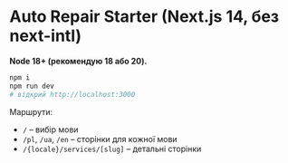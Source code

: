 # Auto Repair Starter (Next.js 14, без next-intl)

**Node 18+ (рекомендую 18 або 20).**

```bash
npm i
npm run dev
# відкрий http://localhost:3000
```

Маршрути:
- `/` – вибір мови
- `/pl`, `/ua`, `/en` – сторінки для кожної мови
- `/{locale}/services/[slug]` – детальні сторінки
